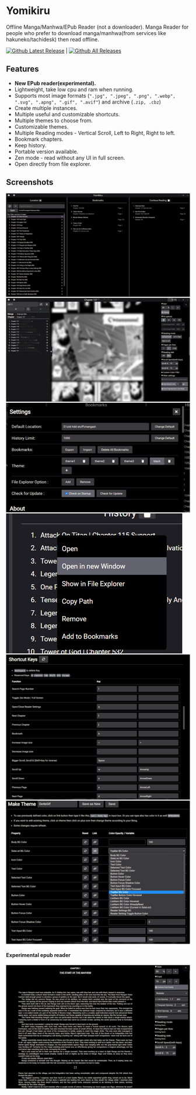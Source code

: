 # Yomikiru

Offline Manga/Manhwa/EPub Reader (not a downloader). Manga Reader for people who prefer to download manga/manhwa(from services like hakuneko/tachidesk) then read offline.

[![Github Latest Release](https://img.shields.io/github/v/tag/mienaiyami/yomikiru?label=release&style=flat-square&logo=github)](https://github.com/mienaiyami/yomikiru/releases/latest) |
[![Github All Releases](https://img.shields.io/github/downloads/mienaiyami/yomikiru/total.svg?style=flat-square&logo=github)](https://github.com/mienaiyami/yomikiru/releases)

## Features

- **New EPub reader(experimental).**
- Lightweight, take low cpu and ram when running.
- Supports most image formats (`".jpg", ".jpeg", ".png", ".webp", ".svg", ".apng", ".gif", ".avif"`) and archive (`.zip, .cbz`)
- Create multiple instances.
- Multiple useful and customizable shortcuts.
- Multiple themes to choose from.
- Customizable themes.
- Multiple Reading modes - Vertical Scroll, Left to Right, Right to left.
- Bookmark chapters.
- Keep history.
- Portable version available.
- Zen mode - read without any UI in full screen.
- Open directly from file explorer.

## Screenshots

![demo](github%20assets/1.png)
![demo](github%20assets/2.png)
![demo](github%20assets/3.png)
![demo](github%20assets/4.png)
![demo](github%20assets/5.png)
![demo](github%20assets/6.png)
#### Experimental epub reader
![demo](github%20assets/7.png)
